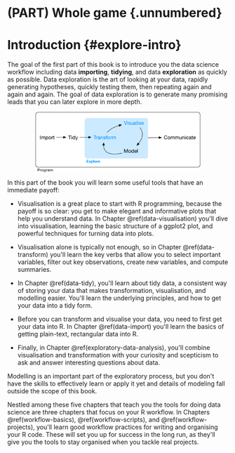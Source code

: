 # (PART) Whole game {.unnumbered}

# Introduction {#explore-intro}

The goal of the first part of this book is to introduce you the data science workflow including data **importing**, **tidying**, and data **exploration** as quickly as possible.
Data exploration is the art of looking at your data, rapidly generating hypotheses, quickly testing them, then repeating again and again and again.
The goal of data exploration is to generate many promising leads that you can later explore in more depth.

<img src="diagrams/data-science-explore.png" width="75%" style="display: block; margin: auto;" />

<!--# TO DO: Update figure to include import and tidy as well. -->

In this part of the book you will learn some useful tools that have an immediate payoff:

-   Visualisation is a great place to start with R programming, because the payoff is so clear: you get to make elegant and informative plots that help you understand data.
    In Chapter \@ref(data-visualisation) you'll dive into visualisation, learning the basic structure of a ggplot2 plot, and powerful techniques for turning data into plots.

-   Visualisation alone is typically not enough, so in Chapter \@ref(data-transform) you'll learn the key verbs that allow you to select important variables, filter out key observations, create new variables, and compute summaries.

-   In Chapter \@ref(data-tidy), you'll learn about tidy data, a consistent way of storing your data that makes transformation, visualisation, and modelling easier.
    You'll learn the underlying principles, and how to get your data into a tidy form.

-   Before you can transform and visualise your data, you need to first get your data into R.
    In Chapter \@ref(data-import) you'll learn the basics of getting plain-text, rectangular data into R.

-   Finally, in Chapter \@ref(exploratory-data-analysis), you'll combine visualisation and transformation with your curiosity and scepticism to ask and answer interesting questions about data.

Modelling is an important part of the exploratory process, but you don't have the skills to effectively learn or apply it yet and details of modeling fall outside the scope of this book.

Nestled among these five chapters that teach you the tools for doing data science are three chapters that focus on your R workflow.
In Chapters \@ref(workflow-basics), \@ref(workflow-scripts), and \@ref(workflow-projects), you'll learn good workflow practices for writing and organising your R code.
These will set you up for success in the long run, as they'll give you the tools to stay organised when you tackle real projects.
